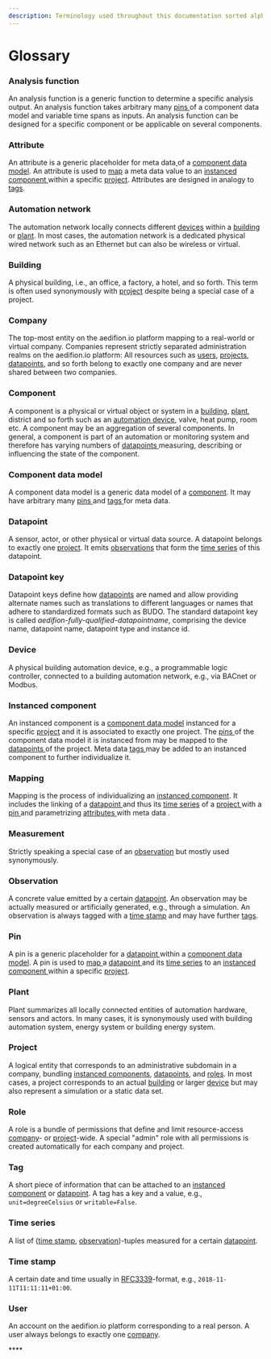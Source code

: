 ```yaml
---
description: Terminology used throughout this documentation sorted alphabetically.
---
```


# Glossary

### Analysis function

An analysis function is a generic function to determine a specific analysis output. An analysis function takes arbitrary many [pins ](glossary.md#pin)of a component data model and variable time spans as inputs. An analysis function can be designed for a specific component or be applicable on several components.

### Attribute

An attribute is a generic placeholder for meta data[ ](glossary.md#datapoint)of a [component data model](glossary.md#component-data-model). An attribute is used to [map](glossary.md#mapping) a meta data value to an [instanced component ](glossary.md#instanced-component)within a specific [project](glossary.md#project). Attributes are designed in analogy to [tags](glossary.md#tag).

### Automation network

The automation network locally connects different [devices](glossary.md#device) within a [building](glossary.md#building) or [plant](glossary.md#plant). In most cases, the automation network is a dedicated physical wired network such as an Ethernet but can also be wireless or virtual. 

### Building

A physical building, i.e., an office, a factory, a hotel, and so forth. This term is often used synonymously with [project](glossary.md#project) despite being a special case of a project. 

### **Company**

The top-most entity on the aedifion.io platform mapping to a real-world or virtual company. Companies represent strictly separated administration realms on the aedifion.io platform: All resources such as [users](glossary.md#user), [projects](glossary.md#project), [datapoints](glossary.md#datapoint), and so forth belong to exactly one company and are never shared between two companies.

### Component

A component is a physical or virtual object or system in a [building](glossary.md#building), [plant](glossary.md#plant), district and so forth such as an [automation device](glossary.md#device), valve, heat pump, room etc. A component may be an aggregation of several components. In general, a component is part of an automation or monitoring system and therefore has varying numbers of [datapoints ](glossary.md#datapoint)measuring, describing or influencing the state of the component.

### Component data model

A component data model is a generic data model of a [component](glossary.md#component). It may have arbitrary many [pins ](glossary.md#pin)and [tags ](glossary.md#tag)for meta data.

### **Datapoint**

A sensor, actor, or other physical or virtual data source. A datapoint belongs to exactly one [project](glossary.md#project). It emits [observations](glossary.md#datapoint) that form the [time series](glossary.md#time-series) of this datapoint.

### Datapoint key

Datapoint keys define how [datapoints](glossary.md#datapoint) are named and allow providing alternate names such as translations to different languages or names that adhere to standardized formats such as BUDO. The standard datapoint key is called _aedifion-fully-qualified-datapointname_, comprising the device name, datapoint name, datapoint type and instance id.

### Device

A physical building automation device, e.g., a programmable logic controller, connected to a building automation network, e.g., via BACnet or Modbus.

### Instanced component

An instanced component is a [component data model](glossary.md#component-data-model) instanced for a specific [project](glossary.md#project) and it is associated to exactly one project. The [pins ](glossary.md#pin)of the component data model it is instanced from may be mapped to the [datapoints ](glossary.md#datapoint)of the project. Meta data [tags ](glossary.md#tag)may be added to an instanced component to further individualize it.

### Mapping

Mapping is the process of individualizing an [instanced component](glossary.md#instanced-component). It includes the linking of a [datapoint ](glossary.md#datapoint)and thus its [time series](glossary.md#time-series) of a [project ](glossary.md#project)with a [pin ](glossary.md#pin)and parametrizing [attributes ](glossary.md#attribute)with meta data .

### Measurement

Strictly speaking a special case of an [observation](glossary.md#observation) but mostly used synonymously.

### **Observation**

A concrete value emitted by a certain [datapoint](glossary.md#datapoint). An observation may be actually measured or artificially generated, e.g., through a simulation. An observation is always tagged with a [time stamp](glossary.md#timestamp) and may have further [tags](glossary.md#tag).

### Pin

A pin is a generic placeholder for a [datapoint ](glossary.md#datapoint)within a [component data model](glossary.md#component-data-model). A pin is used to [map ](glossary.md#mapping)a [datapoint ](glossary.md#datapoint)and its [time series](glossary.md#time-series) to an [instanced component ](glossary.md#instanced-component)within a specific [project](glossary.md#project).

### Plant

Plant summarizes all locally connected entities of automation hardware, sensors and actors. In many cases, it is synonymously used with building automation system, energy system or building energy system. 

### **Project**

A logical entity that corresponds to an administrative subdomain in a company, bundling [instanced components](glossary.md#instanced-component), [datapoints](glossary.md#datapoint), and [roles](glossary.md#role). In most cases, a project corresponds to an actual [building](glossary.md#building) or larger [device](glossary.md#device) but may also represent a simulation or a static data set.

### Role

A role is a bundle of permissions that define and limit resource-access [company](glossary.md#company)- or [project](glossary.md#project)-wide. A special "admin" role with all permissions is created automatically for each company and project. 

### **Tag**

A short piece of information that can be attached to an [instanced component](glossary.md#instanced-component) or [datapoint](glossary.md#datapoint). A tag has a key and a value, e.g., `unit=degreeCelsius` or `writable=False`.

### **Time series**

A list of \([time stamp](glossary.md#time-stamp), [observation](glossary.md#observation)\)-tuples measured for a certain [datapoint](glossary.md#datapoint).

### Time stamp

A certain date and time usually in [RFC3339](https://www.ietf.org/rfc/rfc3339.txt)-format, e.g., `2018-11-11T11:11:11+01:00`.

### **User**

An account on the aedifion.io platform corresponding to a real person. A user always belongs to exactly one [company](glossary.md#company).

\*\*\*\*

